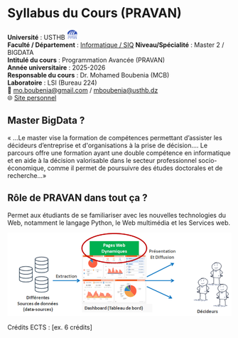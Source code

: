 # Syllabus du Cours (PRAVAN)

**Université** : USTHB  <img src="img/USTHB.png" height="24px"/>  
**Faculté / Département** : [Informatique / SIQ](https://finfo.usthb.dz/) 
**Niveau/Spécialité** : Master 2 / BIGDATA   
**Intitulé du cours** : Programmation Avancée (PRAVAN)  
**Année universitaire** : 2025-2026   
**Responsable du cours** : Dr. Mohamed Boubenia (MCB)  
**Laboratoire** : LSI (Bureau 224)  
📧 mo.boubenia@gmail.com / mboubenia@usthb.dz  
🌐 [Site personnel](https://sites.google.com/view/boubeniamohamed/accueil)  



## Master BigData ?
« …Le master vise la formation de compétences permettant d’assister les décideurs d’entreprise et d'organisations à la prise de décision…. Le parcours offre une formation ayant une double compétence en informatique et en aide à la décision valorisable dans le secteur professionnel socio-économique, comme il permet de poursuivre des études doctorales et de recherche…»

## Rôle de PRAVAN dans tout ça ?
Permet aux étudiants de se familiariser avec les nouvelles technologies du Web, notamment le langage Python, le Web multimédia et les Services web. 	

<img src="img/1.png" />


Crédits ECTS : [ex. 6 crédits]